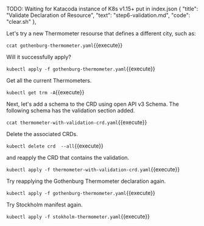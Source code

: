 TODO: Waiting for Katacoda instance of K8s v1.15+
put in index.json
      {
        "title": "Validate Declaration of Resource",
        "text": "step6-validation.md",
        "code": "clear.sh"
      },

Let's try a new Thermometer resourse that defines a different city, such as:

`ccat gothenburg-thermometer.yaml`{{execute}}

Will it successfully apply?

`kubectl apply -f gothenburg-thermometer.yaml`{{execute}}

Get all the current Thermometers.

`kubectl get trm -A`{{execute}}

Next, let's add a schema to the CRD using open API v3 Schema. The following schema has the validation section added.

`ccat thermometer-with-validation-crd.yaml`{{execute}}

Delete the associated CRDs.

`kubectl delete crd  --all`{{execute}}

and reapply the CRD that contains the validation.

`kubectl apply -f thermometer-with-validation-crd.yaml`{{execute}}

Try reapplying the Gothenburg Thermometer declaration again.

`kubectl apply -f gothenburg-thermometer.yaml`{{execute}}

Try Stockholm manifest again.

`kubectl apply -f stokholm-thermometer.yaml`{{execute}}
